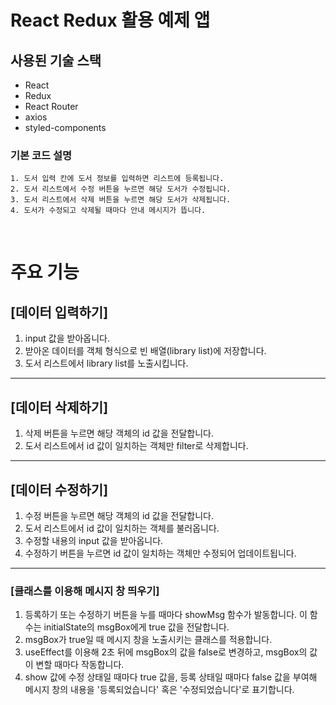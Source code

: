 # **React Redux 활용 예제 앱**

## **사용된 기술 스택**
- React
- Redux
- React Router
- axios
- styled-components
### **기본 코드 설명**
    1. 도서 입력 칸에 도서 정보를 입력하면 리스트에 등록됩니다.
    2. 도서 리스트에서 수정 버튼을 누르면 해당 도서가 수정됩니다.
    3. 도서 리스트에서 삭제 버튼을 누르면 해당 도서가 삭제됩니다.
    4. 도서가 수정되고 삭제될 때마다 안내 메시지가 뜹니다.
<br />

# **주요 기능**
## [데이터 입력하기]
1. input 값을 받아옵니다.
2. 받아온 데이터를 객체 형식으로 빈 배열(library list)에 저장합니다.
3. 도서 리스트에서 library list를 노출시킵니다.
***
## [데이터 삭제하기]
1. 삭제 버튼을 누르면 해당 객체의 id 값을 전달합니다.
2. 도서 리스트에서 id 값이 일치하는 객체만 filter로 삭제합니다.
***
## [데이터 수정하기]
1. 수정 버튼을 누르면 해당 객체의 id 값을 전달합니다.
2. 도서 리스트에서 id 값이 일치하는 객체를 불러옵니다.
3. 수정할 내용의 input 값을 받아옵니다.
4. 수정하기 버튼을 누르면 id 값이 일치하는 객체만 수정되어 업데이트됩니다.
***
### [클래스를 이용해 메시지 창 띄우기]
1. 등록하기 또는 수정하기 버튼을 누를 때마다 showMsg 함수가 발동합니다. 이 함수는 initialState의 msgBox에게 true 값을 전달합니다.
2. msgBox가 true일 때 메시지 창을 노출시키는 클래스를 적용합니다.
3. useEffect를 이용해 2초 뒤에 msgBox의 값을 false로 변경하고, msgBox의 값이 변할 때마다 작동합니다.
4. show 값에 수정 상태일 때마다 true 값을, 등록 상태일 때마다 false 값을 부여해 메시지 창의 내용을 '등록되었습니다' 혹은 '수정되었습니다'로 표기합니다.